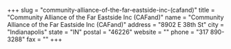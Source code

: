 +++
slug = "community-alliance-of-the-far-eastside-inc-(cafand)"
title = "Community Alliance of the Far Eastside Inc (CAFand)"
name = "Community Alliance of the Far Eastside Inc (CAFand)"
address = "8902 E 38th St"
city = "Indianapolis"
state = "IN"
postal = "46226"
website = ""
phone = "317 890-3288"
fax = ""
+++
